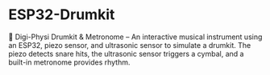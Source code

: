 # ESP32-Drumkit
🚀 Digi-Physi Drumkit &amp; Metronome – An interactive musical instrument using an ESP32, piezo sensor, and ultrasonic sensor to simulate a drumkit. The piezo detects snare hits, the ultrasonic sensor triggers a cymbal, and a built-in metronome provides rhythm.
